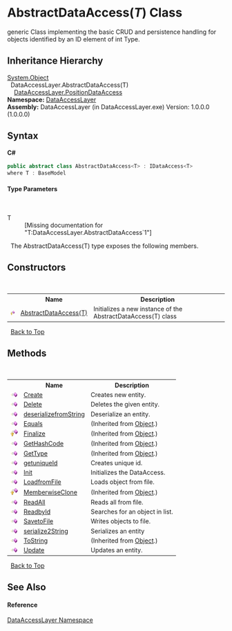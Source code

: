 # AbstractDataAccess(*T*) Class
 

generic Class implementing the basic CRUD and persistence handling for objects identified by an ID element of int Type.


## Inheritance Hierarchy
<a href="http://msdn2.microsoft.com/en-us/library/e5kfa45b" target="_blank">System.Object</a><br />&nbsp;&nbsp;DataAccessLayer.AbstractDataAccess(T)<br />&nbsp;&nbsp;&nbsp;&nbsp;<a href="51f1c355-4989-c74c-5159-941fab7357e3">DataAccessLayer.PositionDataAccess</a><br />
**Namespace:**&nbsp;<a href="a7c61f8d-f057-3930-35a0-27e5c277cc0e">DataAccessLayer</a><br />**Assembly:**&nbsp;DataAccessLayer (in DataAccessLayer.exe) Version: 1.0.0.0 (1.0.0.0)

## Syntax

**C#**<br />
``` C#
public abstract class AbstractDataAccess<T> : IDataAccess<T>
where T : BaseModel

```


#### Type Parameters
&nbsp;<dl><dt>T</dt><dd>\[Missing <typeparam name="T"/> documentation for "T:DataAccessLayer.AbstractDataAccess`1"\]</dd></dl>&nbsp;
The AbstractDataAccess(T) type exposes the following members.


## Constructors
&nbsp;<table><tr><th></th><th>Name</th><th>Description</th></tr><tr><td>![Protected method](media/protmethod.gif "Protected method")</td><td><a href="b3133398-7c47-605b-ebdc-32ec67232bf9">AbstractDataAccess(T)</a></td><td>
Initializes a new instance of the AbstractDataAccess(T) class</td></tr></table>&nbsp;
<a href="#abstractdataaccess(*t*)-class">Back to Top</a>

## Methods
&nbsp;<table><tr><th></th><th>Name</th><th>Description</th></tr><tr><td>![Public method](media/pubmethod.gif "Public method")</td><td><a href="2c5c7d4f-468e-8512-ae87-321ea646b971">Create</a></td><td>
Creates new entity.</td></tr><tr><td>![Public method](media/pubmethod.gif "Public method")</td><td><a href="a7e449bb-b1e7-7af7-149a-55357419608b">Delete</a></td><td>
Deletes the given entity.</td></tr><tr><td>![Public method](media/pubmethod.gif "Public method")</td><td><a href="8bbc857e-c4c8-3d3d-2aec-14ba0caadbb1">deserializefromString</a></td><td>
Deserialize an entity.</td></tr><tr><td>![Public method](media/pubmethod.gif "Public method")</td><td><a href="http://msdn2.microsoft.com/en-us/library/bsc2ak47" target="_blank">Equals</a></td><td> (Inherited from <a href="http://msdn2.microsoft.com/en-us/library/e5kfa45b" target="_blank">Object</a>.)</td></tr><tr><td>![Protected method](media/protmethod.gif "Protected method")</td><td><a href="http://msdn2.microsoft.com/en-us/library/4k87zsw7" target="_blank">Finalize</a></td><td> (Inherited from <a href="http://msdn2.microsoft.com/en-us/library/e5kfa45b" target="_blank">Object</a>.)</td></tr><tr><td>![Public method](media/pubmethod.gif "Public method")</td><td><a href="http://msdn2.microsoft.com/en-us/library/zdee4b3y" target="_blank">GetHashCode</a></td><td> (Inherited from <a href="http://msdn2.microsoft.com/en-us/library/e5kfa45b" target="_blank">Object</a>.)</td></tr><tr><td>![Public method](media/pubmethod.gif "Public method")</td><td><a href="http://msdn2.microsoft.com/en-us/library/dfwy45w9" target="_blank">GetType</a></td><td> (Inherited from <a href="http://msdn2.microsoft.com/en-us/library/e5kfa45b" target="_blank">Object</a>.)</td></tr><tr><td>![Public method](media/pubmethod.gif "Public method")</td><td><a href="843bf2d1-2dc7-4b44-92f3-5428bef50415">getuniqueId</a></td><td>
Creates unique id.</td></tr><tr><td>![Public method](media/pubmethod.gif "Public method")</td><td><a href="336a3e5d-b3c8-d642-8f3b-b373fc660972">Init</a></td><td>
Initializes the DataAccess.</td></tr><tr><td>![Public method](media/pubmethod.gif "Public method")</td><td><a href="1014536c-7670-1393-c982-ea0754143c10">LoadfromFile</a></td><td>
Loads object from file.</td></tr><tr><td>![Protected method](media/protmethod.gif "Protected method")</td><td><a href="http://msdn2.microsoft.com/en-us/library/57ctke0a" target="_blank">MemberwiseClone</a></td><td> (Inherited from <a href="http://msdn2.microsoft.com/en-us/library/e5kfa45b" target="_blank">Object</a>.)</td></tr><tr><td>![Public method](media/pubmethod.gif "Public method")</td><td><a href="87914c42-e836-aa54-e167-bafec7050461">ReadAll</a></td><td>
Reads all from file.</td></tr><tr><td>![Public method](media/pubmethod.gif "Public method")</td><td><a href="3f50040b-91f9-18e6-473b-5923263eda66">ReadbyId</a></td><td>
Searches for an object in list.</td></tr><tr><td>![Public method](media/pubmethod.gif "Public method")</td><td><a href="3281e5bf-d376-9a1c-fcea-10fe82f342e9">SavetoFile</a></td><td>
Writes objects to file.</td></tr><tr><td>![Public method](media/pubmethod.gif "Public method")</td><td><a href="ce46d391-9910-edb9-49b4-2e0a016008f6">serialize2String</a></td><td>
Serializes an entity</td></tr><tr><td>![Public method](media/pubmethod.gif "Public method")</td><td><a href="http://msdn2.microsoft.com/en-us/library/7bxwbwt2" target="_blank">ToString</a></td><td> (Inherited from <a href="http://msdn2.microsoft.com/en-us/library/e5kfa45b" target="_blank">Object</a>.)</td></tr><tr><td>![Public method](media/pubmethod.gif "Public method")</td><td><a href="60948704-2a62-c4ae-786d-2e35d5a7561b">Update</a></td><td>
Updates an entity.</td></tr></table>&nbsp;
<a href="#abstractdataaccess(*t*)-class">Back to Top</a>

## See Also


#### Reference
<a href="a7c61f8d-f057-3930-35a0-27e5c277cc0e">DataAccessLayer Namespace</a><br />